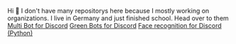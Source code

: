 Hi 👋
I don't have many repositorys here because I mostly working on organizations.
I live in Germany and just finished school.
Head over to them
[Multi Bot for Discord](https://multi-bot.github.io/)
[Green Bots for Discord](https://green-bots.github.io/)
[Face recognition for Discord (Python)](https://github.com/Multi-Bot/face-recognition)




<!--
**Braslerl/Braslerl** is a ✨ _special_ ✨ repository because its `README.md` (this file) appears on your GitHub profile.

Here are some ideas to get you started:

- 🔭 I’m currently working on ...
- 🌱 I’m currently learning ...
- 👯 I’m looking to collaborate on ...
- 🤔 I’m looking for help with ...
- 💬 Ask me about ...
- 📫 How to reach me: ...
- 😄 Pronouns: ...
- ⚡ Fun fact: ...
-->
